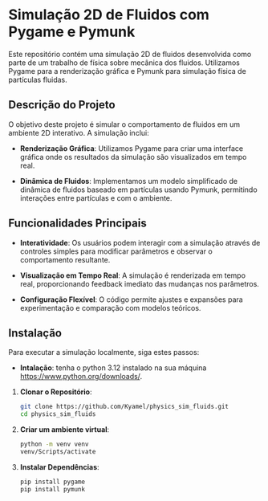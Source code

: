 # Simulação 2D de Fluidos com Pygame e Pymunk

Este repositório contém uma simulação 2D de fluidos desenvolvida como parte de um trabalho de física sobre mecânica dos fluidos. Utilizamos Pygame para a renderização gráfica e Pymunk para simulação física de partículas fluidas.

## Descrição do Projeto

O objetivo deste projeto é simular o comportamento de fluidos em um ambiente 2D interativo. A simulação inclui:

- **Renderização Gráfica**: Utilizamos Pygame para criar uma interface gráfica onde os resultados da simulação são visualizados em tempo real.
  
- **Dinâmica de Fluidos**: Implementamos um modelo simplificado de dinâmica de fluidos baseado em partículas usando Pymunk, permitindo interações entre partículas e com o ambiente.

## Funcionalidades Principais

- **Interatividade**: Os usuários podem interagir com a simulação através de controles simples para modificar parâmetros e observar o comportamento resultante.

- **Visualização em Tempo Real**: A simulação é renderizada em tempo real, proporcionando feedback imediato das mudanças nos parâmetros.

- **Configuração Flexível**: O código permite ajustes e expansões para experimentação e comparação com modelos teóricos.

## Instalação

Para executar a simulação localmente, siga estes passos:
- **Intalação**: tenha o python 3.12 instalado na sua máquina https://www.python.org/downloads/.

1. **Clonar o Repositório**:
   ```bash
   git clone https://github.com/Kyamel/physics_sim_fluids.git
   cd physics_sim_fluids

2. **Criar um ambiente virtual**:
   ```bash
   python -m venv venv
   venv/Scripts/activate

3. **Instalar Dependências**:
   ```bash
   pip install pygame
   pip install pymunk